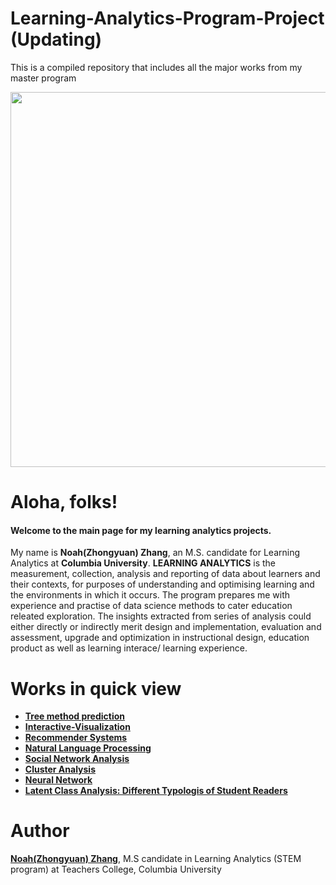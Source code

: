 # Learning-Analytics-Program-Project (Updating)
This is a compiled repository that includes all the major works from my master program


<img src="http://www.e-learn.nl/media/blogs/e-learn/banners/wordle-learninganalytics.png?mtime=1514126619" width="600"><br>



# Aloha, folks!
#### Welcome to the main page for my learning analytics projects.

My name is **Noah(Zhongyuan) Zhang**, an M.S. candidate for Learning Analytics at **Columbia University**. **LEARNING ANALYTICS** is the measurement, collection, analysis and reporting of data about learners and their contexts, for purposes of understanding and optimising learning and the environments in which it occurs. The program prepares me with experience and practise of data science methods to cater education releated exploration. The insights extracted from series of analysis could either directly or indirectly merit design and implementation, evaluation and assessment, upgrade and optimization in instructional design, education product  as well as learning interace/ learning experience.

# Works in quick view

- [**Tree method prediction**](https://github.com/zz2641/Prediction-Learning-Analytics)<br>
- [**Interactive-Visualization**](https://github.com/zz2641/Mid-term-test-result-shiny-dashboard)<br>
- [**Recommender Systems**](https://github.com/zz2641/recommender-systems)<br>
- [**Natural Language Processing**](https://github.com/zz2641/Natural-Language-Processing)<br>
- [**Social Network Analysis**]()<br>
- [**Cluster Analysis**]()<br>
- [**Neural Network**]()<br>
- [**Latent Class Analysis: Different Typologis of Student Readers**](https://github.com/zz2641/A-Latent-Class-Analysis-Student-Typology)

# Author
[**Noah(Zhongyuan) Zhang**](https://github.com/zz2641), M.S candidate in Learning Analytics (STEM program) at Teachers College, Columbia University
